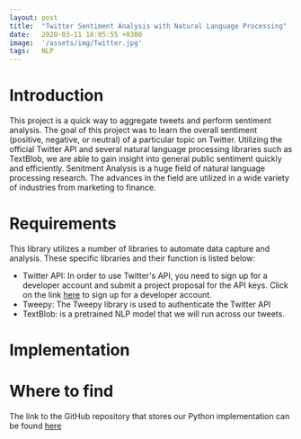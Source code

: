 ```yaml
---
layout: post
title:  "Twitter Sentiment Analysis with Natural Language Processing"
date:   2020-03-11 18:05:55 +0300
image:  '/assets/img/Twitter.jpg'
tags:   NLP
---
```

# Introduction
This project is a quick way to aggregate tweets and perform sentiment analysis. The goal of this project was to learn the overall sentiment (positive, negative, or neutral) of a particular topic on Twitter. Utilizing the official Twitter API and several natural language processing libraries such as TextBlob, we are able to gain insight into general public sentiment quickly and efficiently. Senitment Analysis is a huge field of natural language processing research. The advances in the field are utilized in a wide variety of industries from marketing to finance. 

# Requirements
This library utilizes a number of libraries to automate data capture and analysis. These specific libraries and their function is listed below:
* Twitter API: In order to use Twitter's API, you need to sign up for a developer account and submit a project proposal for the API keys. Click on the link [here](https://developer.twitter.com/en) to sign up for a developer account.
* Tweepy: The Tweepy library is used to authenticate the Twitter API
* TextBlob: is a pretrained NLP model that we will run across our tweets. 

# Implementation



# Where to find
The link to the GitHub repository that stores our Python implementation can be found [here](https://github.com/brodyu/twitter_sentiment_analysis)


